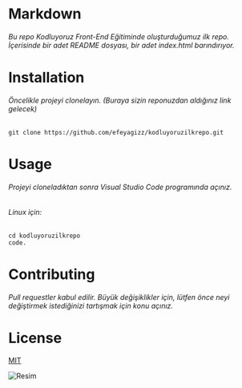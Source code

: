 # Markdown

###### Bu repo Kodluyoruz Front-End Eğitiminde oluşturduğumuz ilk repo. İçerisinde bir adet README dosyası, bir adet  index.html barındırıyor.

# Installation

###### Öncelikle projeyi clonelayın. (Buraya sizin reponuzdan aldığınız link gelecek)

`git clone https://github.com/efeyagizz/kodluyoruzilkrepo.git`

# Usage

###### Projeyi cloneladıktan sonra Visual Studio Code programında açınız.

###### Linux için:

```
cd kodluyoruzilkrepo
code.
```

# Contributing

###### Pull requestler kabul edilir. Büyük değişiklikler için, lütfen önce neyi değiştirmek istediğinizi tartışmak için konu açınız.

# License

[MIT](https://github.com/efeyagizz/kodluyoruzilkrepo/blob/main/LICENSE)

![Resim](https://picsum.photos/seed/picsum/200/300)

